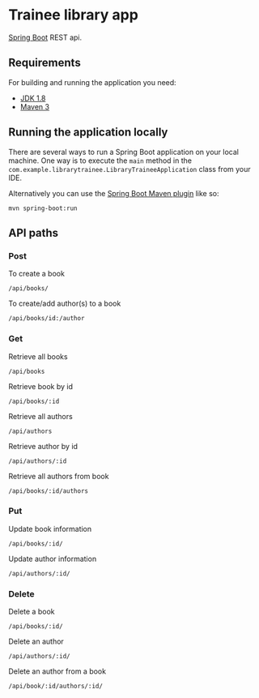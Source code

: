# Trainee library app

 [Spring Boot](http://projects.spring.io/spring-boot/) REST api.

## Requirements

For building and running the application you need:

- [JDK 1.8](http://www.oracle.com/technetwork/java/javase/downloads/jdk8-downloads-2133151.html)
- [Maven 3](https://maven.apache.org)

## Running the application locally

There are several ways to run a Spring Boot application on your local machine. One way is to execute the `main` method in the `com.example.librarytrainee.LibraryTraineeApplication` class from your IDE.

Alternatively you can use the [Spring Boot Maven plugin](https://docs.spring.io/spring-boot/docs/current/reference/html/build-tool-plugins-maven-plugin.html) like so:

```shell
mvn spring-boot:run
```

## API paths
### Post
To create a book
```shell
/api/books/
```
To create/add author(s) to a book
```shell
/api/books/id:/author
```

### Get
Retrieve all books
```shell
/api/books	
```
Retrieve book by id
```shell
/api/books/:id
```

Retrieve all authors
```shell
/api/authors	
```
Retrieve author by id
```shell
/api/authors/:id	
```

Retrieve all authors from book
```shell
/api/books/:id/authors
```

### Put
Update book information
```shell
/api/books/:id/
```
Update author information
```shell
/api/authors/:id/
```

### Delete
Delete a book
```shell
/api/books/:id/
```
Delete an author
```shell
/api/authors/:id/
```
Delete an author from a book
```shell
/api/book/:id/authors/:id/
```